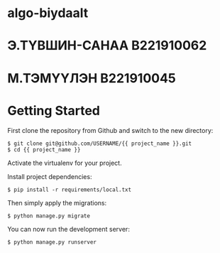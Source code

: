 # algo-biydaalt
#   Э.ТҮВШИН-САНАА B221910062
#   М.ТЭМҮҮЛЭН   B221910045

# Getting Started

First clone the repository from Github and switch to the new directory:

    $ git clone git@github.com/USERNAME/{{ project_name }}.git
    $ cd {{ project_name }}
    
Activate the virtualenv for your project.
    
Install project dependencies:

    $ pip install -r requirements/local.txt
    
    
Then simply apply the migrations:

    $ python manage.py migrate
    

You can now run the development server:

    $ python manage.py runserver
